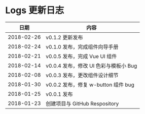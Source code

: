 # Logs 更新日志

|日期|内容|
|---|---|
| 2018-02-26 | v0.1.2 更新发布 |
| 2018-02-24 | v0.1.0 发布，完成组件向导手册 |
| 2018-02-21 | v0.0.5 发布，完成 Vue UI 组件 |
| 2018-02-14 | v0.0.4 发布，修改 UI 色彩与模板小 Bug |
| 2018-02-08 | v0.0.3 发布，更改组件设计细节 |
| 2018-01-30 | v0.0.2 发布，修复 w-button 组件 bug |
| 2018-01-25 | v0.0.1 发布|
| 2018-01-23 | 创建项目与 GitHub Respository |

